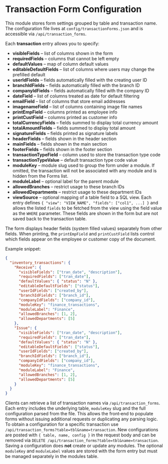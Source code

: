 # Transaction Form Configuration

This module stores form settings grouped by table and transaction name. The configuration
file lives at `config/transactionForms.json` and is accessible via `/api/transaction_forms`.

Each **transaction** entry allows you to specify:

- **visibleFields** – list of columns shown in the form
- **requiredFields** – columns that cannot be left empty
- **defaultValues** – map of column default values
- **editableDefaultFields** – list of columns where users may change the prefilled default
- **userIdFields** – fields automatically filled with the creating user ID
- **branchIdFields** – fields automatically filled with the branch ID
- **companyIdFields** – fields automatically filled with the company ID
- **dateField** – list of columns treated as date for default filtering
- **emailField** – list of columns that store email addresses
- **imagenameField** – list of columns containing image file names
- **printEmpField** – columns printed as employee info
- **printCustField** – columns printed as customer info
- **totalCurrencyFields** – fields summed to display total currency amount
- **totalAmountFields** – fields summed to display total amount
- **signatureFields** – fields printed as signature labels
- **headerFields** – fields shown in the header section
- **mainFields** – fields shown in the main section
- **footerFields** – fields shown in the footer section
- **transactionTypeField** – column used to store the transaction type code
- **transactionTypeValue** – default transaction type code value
- **moduleKey** – module slug used to group the form under a module. If omitted,
  the transaction will not be associated with any module and is hidden from the
  Forms list.
- **moduleLabel** – optional label for the parent module
- **allowedBranches** – restrict usage to these branch IDs
- **allowedDepartments** – restrict usage to these department IDs
- **viewSource** – optional mapping of a table field to a SQL view. Each entry
  defines `{ "view": "VIEW_NAME", "fields": ["col1", ...] }` and allows the
  listed `fields` to be fetched from the view using the field value as the `WHERE`
  parameter. These fields are shown in the form but are not saved back to the
  transaction table.

The form displays header fields (system filled values) separately from other
fields. When printing, the `printEmpField` and `printCustField` lists control
which fields appear on the employee or customer copy of the document.

Example snippet:

```json
{
  "inventory_transactions": {
    "Receive": {
      "visibleFields": ["tran_date", "description"],
      "requiredFields": ["tran_date"],
      "defaultValues": { "status": "N" },
      "editableDefaultFields": ["status"],
      "userIdFields": ["created_by"],
      "branchIdFields": ["branch_id"],
      "companyIdFields": ["company_id"],
      "moduleKey": "finance_transactions",
      "moduleLabel": "Finance",
      "allowedBranches": [1, 2],
      "allowedDepartments": [5]
    },
    "Issue": {
      "visibleFields": ["tran_date", "description"],
      "requiredFields": ["tran_date"],
      "defaultValues": { "status": "N" },
      "editableDefaultFields": ["status"],
      "userIdFields": ["created_by"],
      "branchIdFields": ["branch_id"],
      "companyIdFields": ["company_id"],
      "moduleKey": "finance_transactions",
      "moduleLabel": "Finance",
      "allowedBranches": [1, 2],
      "allowedDepartments": [5]
    }
  }
}
```

Clients can retrieve a list of transaction names via `/api/transaction_forms`.
Each entry includes the underlying table, `moduleKey` slug and the full
configuration parsed from the file.  This allows the front‑end to populate
forms without issuing additional requests or duplicating any parsing logic.
To obtain a configuration for a specific transaction use
`/api/transaction_forms?table=tbl&name=transaction`. New configurations are
posted with `{ table, name, config }` in the request body and can be removed via
`DELETE /api/transaction_forms?table=tbl&name=transaction`.
Saving a configuration does **not** create or update any modules. The optional
`moduleKey` and `moduleLabel` values are stored with the form entry but must be
managed separately in the modules table.
